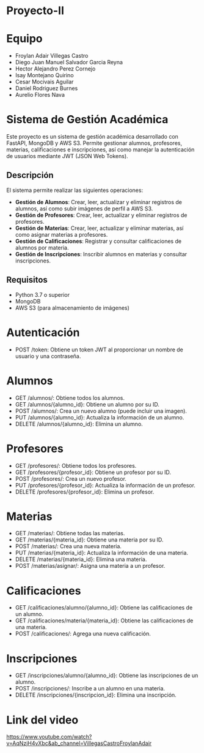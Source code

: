 # Proyecto-II

# Equipo
- Froylan Adair Villegas Castro
- Diego Juan Manuel Salvador Garcia Reyna
- Hector Alejandro Perez Cornejo
- Isay Montejano Quirino
- Cesar Mocivais Aguilar
- Daniel Rodriguez Burnes
- Aurelio Flores Nava
# Sistema de Gestión Académica

Este proyecto es un sistema de gestión académica desarrollado con FastAPI, MongoDB y AWS S3. Permite gestionar alumnos, profesores, materias, calificaciones e inscripciones, así como manejar la autenticación de usuarios mediante JWT (JSON Web Tokens).

## Descripción

El sistema permite realizar las siguientes operaciones:

- **Gestión de Alumnos**: Crear, leer, actualizar y eliminar registros de alumnos, así como subir imágenes de perfil a AWS S3.
- **Gestión de Profesores**: Crear, leer, actualizar y eliminar registros de profesores.
- **Gestión de Materias**: Crear, leer, actualizar y eliminar materias, así como asignar materias a profesores.
- **Gestión de Calificaciones**: Registrar y consultar calificaciones de alumnos por materia.
- **Gestión de Inscripciones**: Inscribir alumnos en materias y consultar inscripciones.

## Requisitos

- Python 3.7 o superior
- MongoDB
- AWS S3 (para almacenamiento de imágenes)

# Autenticación
- POST /token: Obtiene un token JWT al proporcionar un nombre de usuario y una contraseña.
# Alumnos
- GET /alumnos/: Obtiene todos los alumnos.
- GET /alumnos/{alumno_id}: Obtiene un alumno por su ID.
- POST /alumnos/: Crea un nuevo alumno (puede incluir una imagen).
- PUT /alumnos/{alumno_id}: Actualiza la información de un alumno.
- DELETE /alumnos/{alumno_id}: Elimina un alumno.
# Profesores
- GET /profesores/: Obtiene todos los profesores.
- GET /profesores/{profesor_id}: Obtiene un profesor por su ID.
- POST /profesores/: Crea un nuevo profesor.
- PUT /profesores/{profesor_id}: Actualiza la información de un profesor.
- DELETE /profesores/{profesor_id}: Elimina un profesor.
# Materias
- GET /materias/: Obtiene todas las materias.
- GET /materias/{materia_id}: Obtiene una materia por su ID.
- POST /materias/: Crea una nueva materia.
- PUT /materias/{materia_id}: Actualiza la información de una materia.
- DELETE /materias/{materia_id}: Elimina una materia.
- POST /materias/asignar/: Asigna una materia a un profesor.
# Calificaciones
- GET /calificaciones/alumno/{alumno_id}: Obtiene las calificaciones de un alumno.
- GET /calificaciones/materia/{materia_id}: Obtiene las calificaciones de una materia.
- POST /calificaciones/: Agrega una nueva calificación.
# Inscripciones
- GET /inscripciones/alumno/{alumno_id}: Obtiene las inscripciones de un alumno.
- POST /inscripciones/: Inscribe a un alumno en una materia.
- DELETE /inscripciones/{inscripcion_id}: Elimina una inscripción.

# Link del video
https://www.youtube.com/watch?v=AqNzjH4vXbc&ab_channel=VillegasCastroFroylanAdair

